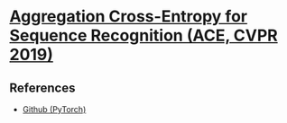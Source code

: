 # [Aggregation Cross-Entropy for Sequence Recognition (ACE, CVPR 2019)](https://drive.google.com/file/d/1PxBz26fRqRh03tKwVqzRpZwmjDdq8utv/view?usp=drivesdk)



## References
- [Github (PyTorch)](https://github.com/summerlvsong/Aggregation-Cross-Entropy)